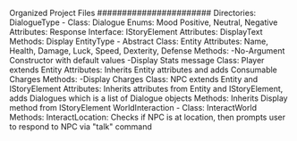 Organized Project Files
#######################
Directories:
DialogueType - 
    Class: Dialogue
        Enums: Mood
            Positive, Neutral, Negative
        Attributes:
            Response
    Interface: IStoryElement
        Attributes:
            DisplayText
        Methods: 
            Display
EntityType -
    Abstract Class: Entity
        Attributes:
            Name, Health, Damage, Luck, Speed, Dexterity, Defense
        Methods:
            -No-Argument Constructor with default values
            -Display Stats message
    Class: Player extends Entity
        Attributes:
            Inherits Entity attributes and adds Consumable Charges
        Methods:
            -Display Charges
    Class: NPC extends Entity and IStoryElement
        Attributes:
            Inherits attributes from Entity and IStoryElement, adds Dialogues which is a list of Dialogue objects
        Methods:
            Inherits Display method from IStoryElement
WorldInteraction -
    Class: InteractWorld
        Methods:
            InteractLocation:
                Checks if NPC is at location, then prompts user to respond to NPC via "talk" command
